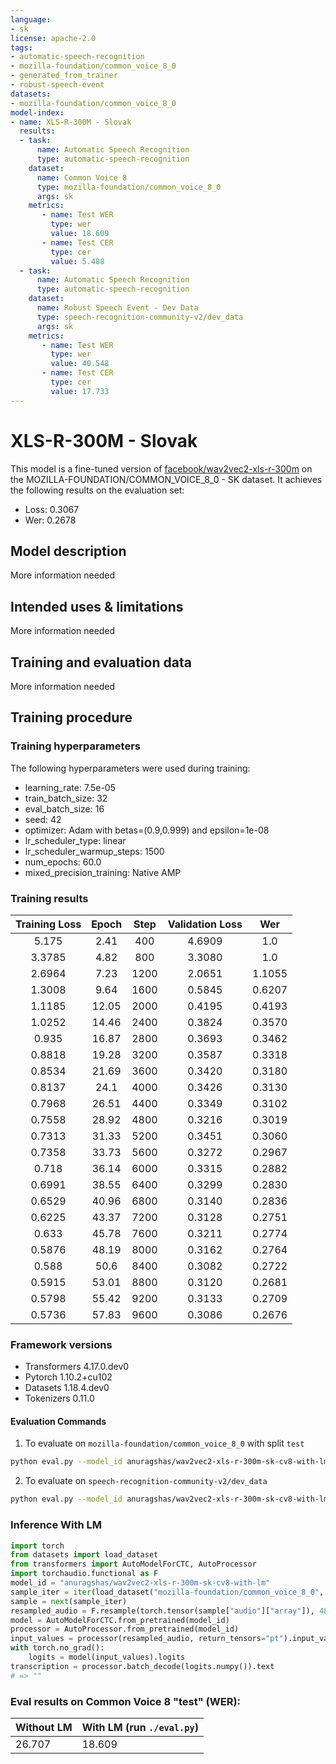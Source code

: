 ```yaml
---
language:
- sk
license: apache-2.0
tags:
- automatic-speech-recognition
- mozilla-foundation/common_voice_8_0
- generated_from_trainer
- robust-speech-event
datasets:
- mozilla-foundation/common_voice_8_0
model-index:
- name: XLS-R-300M - Slovak
  results:
  - task: 
      name: Automatic Speech Recognition 
      type: automatic-speech-recognition
    dataset:
      name: Common Voice 8
      type: mozilla-foundation/common_voice_8_0
      args: sk
    metrics:
       - name: Test WER
         type: wer
         value: 18.609
       - name: Test CER
         type: cer
         value: 5.488
  - task: 
      name: Automatic Speech Recognition
      type: automatic-speech-recognition
    dataset:
      name: Robust Speech Event - Dev Data
      type: speech-recognition-community-v2/dev_data
      args: sk
    metrics:
       - name: Test WER
         type: wer
         value: 40.548
       - name: Test CER
         type: cer
         value: 17.733
---
```


<!-- This model card has been generated automatically according to the information the Trainer had access to. You
should probably proofread and complete it, then remove this comment. -->

# XLS-R-300M - Slovak

This model is a fine-tuned version of [facebook/wav2vec2-xls-r-300m](https://huggingface.co/facebook/wav2vec2-xls-r-300m) on the MOZILLA-FOUNDATION/COMMON_VOICE_8_0 - SK dataset.
It achieves the following results on the evaluation set:
- Loss: 0.3067
- Wer: 0.2678

## Model description

More information needed

## Intended uses & limitations

More information needed

## Training and evaluation data

More information needed

## Training procedure

### Training hyperparameters

The following hyperparameters were used during training:
- learning_rate: 7.5e-05
- train_batch_size: 32
- eval_batch_size: 16
- seed: 42
- optimizer: Adam with betas=(0.9,0.999) and epsilon=1e-08
- lr_scheduler_type: linear
- lr_scheduler_warmup_steps: 1500
- num_epochs: 60.0
- mixed_precision_training: Native AMP

### Training results

| Training Loss | Epoch | Step | Validation Loss | Wer    |
|:-------------:|:-----:|:----:|:---------------:|:------:|
| 5.175         | 2.41  | 400  | 4.6909          | 1.0    |
| 3.3785        | 4.82  | 800  | 3.3080          | 1.0    |
| 2.6964        | 7.23  | 1200 | 2.0651          | 1.1055 |
| 1.3008        | 9.64  | 1600 | 0.5845          | 0.6207 |
| 1.1185        | 12.05 | 2000 | 0.4195          | 0.4193 |
| 1.0252        | 14.46 | 2400 | 0.3824          | 0.3570 |
| 0.935         | 16.87 | 2800 | 0.3693          | 0.3462 |
| 0.8818        | 19.28 | 3200 | 0.3587          | 0.3318 |
| 0.8534        | 21.69 | 3600 | 0.3420          | 0.3180 |
| 0.8137        | 24.1  | 4000 | 0.3426          | 0.3130 |
| 0.7968        | 26.51 | 4400 | 0.3349          | 0.3102 |
| 0.7558        | 28.92 | 4800 | 0.3216          | 0.3019 |
| 0.7313        | 31.33 | 5200 | 0.3451          | 0.3060 |
| 0.7358        | 33.73 | 5600 | 0.3272          | 0.2967 |
| 0.718         | 36.14 | 6000 | 0.3315          | 0.2882 |
| 0.6991        | 38.55 | 6400 | 0.3299          | 0.2830 |
| 0.6529        | 40.96 | 6800 | 0.3140          | 0.2836 |
| 0.6225        | 43.37 | 7200 | 0.3128          | 0.2751 |
| 0.633         | 45.78 | 7600 | 0.3211          | 0.2774 |
| 0.5876        | 48.19 | 8000 | 0.3162          | 0.2764 |
| 0.588         | 50.6  | 8400 | 0.3082          | 0.2722 |
| 0.5915        | 53.01 | 8800 | 0.3120          | 0.2681 |
| 0.5798        | 55.42 | 9200 | 0.3133          | 0.2709 |
| 0.5736        | 57.83 | 9600 | 0.3086          | 0.2676 |


### Framework versions

- Transformers 4.17.0.dev0
- Pytorch 1.10.2+cu102
- Datasets 1.18.4.dev0
- Tokenizers 0.11.0

#### Evaluation Commands
1. To evaluate on `mozilla-foundation/common_voice_8_0` with split `test`

```bash
python eval.py --model_id anuragshas/wav2vec2-xls-r-300m-sk-cv8-with-lm --dataset mozilla-foundation/common_voice_8_0 --config sk --split test
```

2. To evaluate on `speech-recognition-community-v2/dev_data`

```bash
python eval.py --model_id anuragshas/wav2vec2-xls-r-300m-sk-cv8-with-lm --dataset speech-recognition-community-v2/dev_data --config sk --split validation --chunk_length_s 5.0 --stride_length_s 1.0
```

### Inference With LM

```python
import torch
from datasets import load_dataset
from transformers import AutoModelForCTC, AutoProcessor
import torchaudio.functional as F
model_id = "anuragshas/wav2vec2-xls-r-300m-sk-cv8-with-lm"
sample_iter = iter(load_dataset("mozilla-foundation/common_voice_8_0", "sk", split="test", streaming=True, use_auth_token=True))
sample = next(sample_iter)
resampled_audio = F.resample(torch.tensor(sample["audio"]["array"]), 48_000, 16_000).numpy()
model = AutoModelForCTC.from_pretrained(model_id)
processor = AutoProcessor.from_pretrained(model_id)
input_values = processor(resampled_audio, return_tensors="pt").input_values
with torch.no_grad():
    logits = model(input_values).logits
transcription = processor.batch_decode(logits.numpy()).text
# => ""
```

### Eval results on Common Voice 8 "test" (WER):

| Without LM | With LM (run `./eval.py`) |
|---|---|
| 26.707 | 18.609 |